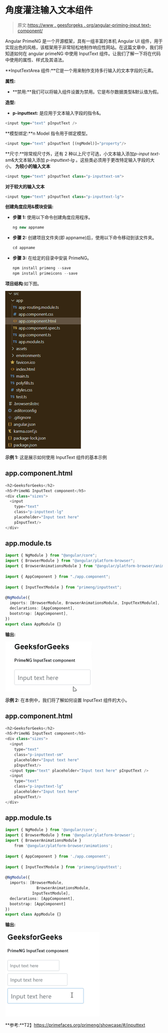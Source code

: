 # 角度灌注输入文本组件

> 原文:[https://www . geesforgeks . org/angular-priming-input text-component/](https://www.geeksforgeeks.org/angular-primeng-inputtext-component/)

Angular PrimeNG 是一个开源框架，具有一组丰富的本机 Angular UI 组件，用于实现出色的风格，该框架用于非常轻松地制作响应性网站。在这篇文章中，我们将知道如何在 angular primeNG 中使用 InputText 组件。让我们了解一下将在代码中使用的属性、样式及其语法。

**InputTextArea 组件:**它是一个用来制作支持多行输入的文本字段的元素。

**属性:**

*   **禁用:**我们可以将输入组件设置为禁用。它是布尔数据类型&默认值为假。

**造型:**

*   **p-inputtext:** 是应用于文本输入字段的指令&。

```ts
<input type="text" pInputText />
```

**模型绑定:**n Model 指令用于绑定模型。

```ts
<input type="text" pInputText [(ngModel)]="property"/>
```

**尺寸:**除常规尺寸外，还有 2 种以上尺寸可选，小文本输入添加*p-input text-sm*&大文本输入添加 *p-inputtext-lg* 。这些类必须用于更改特定输入字段的大小。
**为较小的输入文本**

```ts
<input type="text" pInputText class="p-inputtext-sm">
```

**对于较大的输入文本**

```ts
<input type="text" pInputText class="p-inputtext-lg"> 
```

**创建角度应用&模块安装:**

*   **步骤 1:** 使用以下命令创建角度应用程序。

    ```ts
    ng new appname
    ```

*   **步骤 2:** 创建项目文件夹(即 appname)后，使用以下命令移动到该文件夹。

    ```ts
    cd appname
    ```

*   **步骤 3:** 在给定的目录中安装 PrimeNG。

    ```ts
    npm install primeng --save
    npm install primeicons --save
    ```

**项目结构**:如下图。

![](img/6e2ac1499ceea2e58d3439c1f9f0d39a.png)

**示例 1:** 这是展示如何使用 InputText 组件的基本示例

## app.component.html

```ts
<h2>GeeksforGeeks</h2>
<h5>PrimeNG InputText component</h5>
<div class="sizes">
  <input
    type="text"
    class="p-inputtext-lg"
    placeholder="Input text here"
    pInputText/>
</div>
```

## app.module.ts

```ts
import { NgModule } from "@angular/core";
import { BrowserModule } from "@angular/platform-browser";
import { BrowserAnimationsModule } from "@angular/platform-browser/animations";

import { AppComponent } from "./app.component";

import { InputTextModule } from "primeng/inputtext";

@NgModule({
  imports: [BrowserModule, BrowserAnimationsModule, InputTextModule],
  declarations: [AppComponent],
  bootstrap: [AppComponent],
})
export class AppModule {}
```

**输出:**

![](img/c9212792c85a759a5a8b5064cbf64a6a.png)

**示例 2:** 在本例中，我们将了解如何设置 InputText 组件的大小。

## app.component.html

```ts
<h2>GeeksforGeeks</h2>
<h5>PrimeNG InputText component</h5>
<div class="sizes">
  <input
    type="text"
    class="p-inputtext-sm"
    placeholder="Input text here"
    pInputText/>
  <input type="text" placeholder="Input text here" pInputText />
  <input
    type="text"
    class="p-inputtext-lg"
    placeholder="Input text here"
    pInputText/>
</div>
```

## app.module.ts

```ts
import { NgModule } from '@angular/core';
import { BrowserModule } from '@angular/platform-browser';
import { BrowserAnimationsModule } 
    from '@angular/platform-browser/animations';

import { AppComponent } from './app.component';

import { InputTextModule } from 'primeng/inputtext';

@NgModule({
  imports: [BrowserModule, 
              BrowserAnimationsModule, 
            InputTextModule],
  declarations: [AppComponent],
  bootstrap: [AppComponent]
})
export class AppModule {}
```

**输出:**

![](img/1bbd126a03e67324968084e65b780f34.png)

**参考:**T2】https://primefaces.org/primeng/showcase/#/inputtext